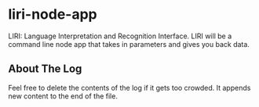 # liri-node-app
LIRI: Language Interpretation and Recognition Interface. LIRI will be a command line node app that takes in parameters and gives you back data.

## About The Log
Feel free to delete the contents of the log if it gets too crowded. It appends new content to the end of the file.
